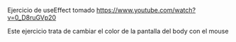Ejercicio de useEffect tomado https://www.youtube.com/watch?v=0_D8ruGVp20

Este ejercicio trata de cambiar el color de la pantalla del body con el mouse 